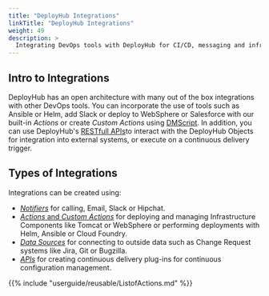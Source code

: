```yaml
---
title: "DeployHub Integrations"
linkTitle: "DeployHub Integrations"
weight: 49
description: >
  Integrating DevOps tools with DeployHub for CI/CD, messaging and infrastructure.
---
```


## Intro to Integrations

DeployHub has an open architecture with many out of the box integrations with other DevOps tools. You can incorporate the use of tools such as Ansible or Helm, add Slack or deploy to WebSphere or Salesforce with our built-in _Actions_ or create _Custom Actions_ using [DMScript](/userguide/dmscript/).  In addition, you can use DeployHub's [RESTfull APIs](/userguide/restapi/)to interact with the DeployHub Objects for integration into external systems, or execute on a continuous delivery trigger.

## Types of Integrations

Integrations can be created using:

- [_Notifiers_](/userguide/customizations/2-define-notifiers/) for calling, Email, Slack or Hipchat.
- [_Actions_ and _Custom Actions_](/userguide/customizations/2-define-your-actions/) for deploying and managing Infrastructure Components like Tomcat or WebSphere or performing deployments with Helm, Ansible or Cloud Foundry.
- [_Data Sources_](/userguide/profeatures/2-data-sources/) for connecting to outside data such as Change Request systems like Jira, Git or Bugzilla.
- [_APIs_](/userguide/restapi/) for creating continuous delivery plug-ins for continuous configuration management.

{{% include "userguide/reusable/ListofActions.md" %}}  
